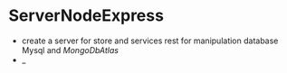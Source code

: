 # ServerNodeExpress
- create a server for store and services rest for manipulation database Mysql and _MongoDbAtlas_
- _


